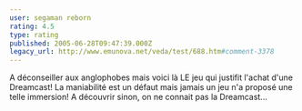 ```yaml
---
user: segaman reborn
rating: 4.5
type: rating
published: 2005-06-28T09:47:39.000Z
legacy_url: http://www.emunova.net/veda/test/688.htm#comment-3378
---
```

A déconseiller aux anglophobes mais voici là LE jeu qui justifit l'achat d'une Dreamcast! La maniabilité est un défaut mais jamais un jeu n'a proposé une telle immersion! A découvrir sinon, on ne connait pas la Dreamcast...